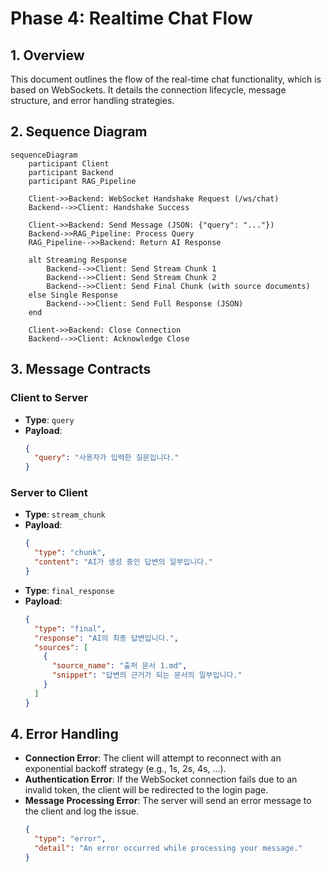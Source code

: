 # Phase 4: Realtime Chat Flow

## 1. Overview

This document outlines the flow of the real-time chat functionality, which is based on WebSockets. It details the connection lifecycle, message structure, and error handling strategies.

## 2. Sequence Diagram

```mermaid
sequenceDiagram
    participant Client
    participant Backend
    participant RAG_Pipeline

    Client->>Backend: WebSocket Handshake Request (/ws/chat)
    Backend-->>Client: Handshake Success

    Client->>Backend: Send Message (JSON: {"query": "..."})
    Backend->>RAG_Pipeline: Process Query
    RAG_Pipeline-->>Backend: Return AI Response
    
    alt Streaming Response
        Backend-->>Client: Send Stream Chunk 1
        Backend-->>Client: Send Stream Chunk 2
        Backend-->>Client: Send Final Chunk (with source documents)
    else Single Response
        Backend-->>Client: Send Full Response (JSON)
    end

    Client->>Backend: Close Connection
    Backend-->>Client: Acknowledge Close
```

## 3. Message Contracts

### Client to Server
- **Type**: `query`
- **Payload**:
  ```json
  {
    "query": "사용자가 입력한 질문입니다."
  }
  ```

### Server to Client
- **Type**: `stream_chunk`
- **Payload**:
  ```json
  {
    "type": "chunk",
    "content": "AI가 생성 중인 답변의 일부입니다."
  }
  ```
- **Type**: `final_response`
- **Payload**:
  ```json
  {
    "type": "final",
    "response": "AI의 최종 답변입니다.",
    "sources": [
      {
        "source_name": "출처 문서 1.md",
        "snippet": "답변의 근거가 되는 문서의 일부입니다."
      }
    ]
  }
  ```

## 4. Error Handling

- **Connection Error**: The client will attempt to reconnect with an exponential backoff strategy (e.g., 1s, 2s, 4s, ...).
- **Authentication Error**: If the WebSocket connection fails due to an invalid token, the client will be redirected to the login page.
- **Message Processing Error**: The server will send an error message to the client and log the issue.
  ```json
  {
    "type": "error",
    "detail": "An error occurred while processing your message."
  }
  ```
